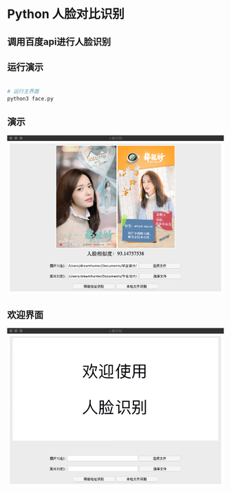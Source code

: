 # Python 人脸对比识别

## 调用百度api进行人脸识别

## 运行演示
``` bash

# 运行主界面
python3 face.py

```

## 演示
![演示](img/test.png)

## 欢迎界面
![欢迎界面](img/hy.png)